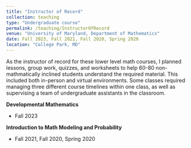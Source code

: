 ```yaml
---
title: "Instructor of Record"
collection: teaching
type: "Undergraduate course"
permalink: /teaching/InstructorOfRecord
venue: "University of Maryland, Department of Mathematics"
date: Fall 2023, Fall 2021, Fall 2020, Spring 2020
location: "College Park, MD"
---
```


As the instructor of record for these lower level math courses, I planned lessons, group work, quizzes, and worksheets to help 60-80 non-mathmatically inclined students understand the required material. This included both in-person and virtual environments. Some classes required managing three different course timelines within one class, as well as supervising a team of undergraduate assistants in the classroom.

__Developmental Mathematics__
* Fall 2023

__Introduction to Math Modeling and Probability__
* Fall 2021, Fall 2020, Spring 2020
